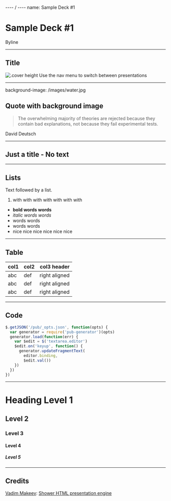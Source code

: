 ---- / ----
name: Sample Deck #1

# Sample Deck #1
Byline

---- ----

## Title
![](/images/ice.jpg ".cover height")
Use the nav menu to switch between presentations


---- ----
background-image: /images/water.jpg

## Quote with background image

> The overwhelming majority of theories are rejected
because they contain bad explanations, not because they
fail experimental tests.

David Deutsch


---- ----

## Just a title - No text


---- ----

## Lists

Text followed by a list.

1. with with with with with with with
  - **bold words words**
  - _italic words words_
  - words words
  - words words
- nice nice nice nice nice nice


---- ----

## Table

| col1   | col2   |     col3 header |
| ------ | ------ | --------------: |
| abc    | def    |   right aligned |
| abc    | def    |   right aligned |
| abc    | def    |   right aligned |


---- ----

## Code

```js
$.getJSON('/pub/_opts.json', function(opts) {
  var generator = require('pub-generator')(opts)
  generator.load(function(err) {
    var $edit = $('textarea.editor')
    $edit.on('keyup', function() {
      generator.updateFragmentText(
        editor.binding,
        $edit.val())
    })
  })
})
```

---- ----

# Heading Level 1
## Level 2
### Level 3
#### Level 4
##### Level 5

---- ----

## Credits
[Vadim Makeev](https://github.com/pepelsbey):
[Shower HTML presentation engine ](https://github.com/shower/shower)
